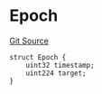 # Epoch
[Git Source](https://github.com/bob-collective/bob/blob/9fd4522721442ac5e04e105bccf23b16c8ad31a6/src/relay/LightRelay.sol)


```solidity
struct Epoch {
    uint32 timestamp;
    uint224 target;
}
```

